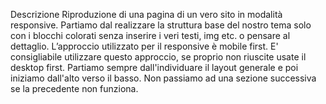 Descrizione
Riproduzione di una pagina di un vero sito in modalità responsive. Partiamo dal realizzare la struttura base del nostro tema solo con i blocchi colorati senza inserire i veri testi, img etc. o pensare al dettaglio.
L’approccio utilizzato per il responsive è mobile first. E' consigliabile utilizzare questo approccio, se proprio non riuscite usate il desktop first.
Partiamo sempre dall'individuare il layout generale e poi iniziamo dall'alto verso il basso. Non passiamo ad una sezione successiva se la precedente non funziona.
